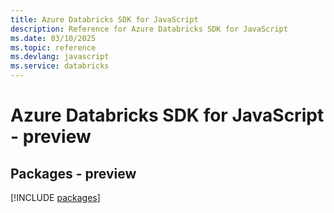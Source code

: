 ```yaml
---
title: Azure Databricks SDK for JavaScript
description: Reference for Azure Databricks SDK for JavaScript
ms.date: 03/10/2025
ms.topic: reference
ms.devlang: javascript
ms.service: databricks
---
```

# Azure Databricks SDK for JavaScript - preview
## Packages - preview
[!INCLUDE [packages](databricks-index.md)]
